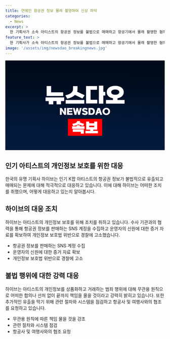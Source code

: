 ```yaml
---
title: 연예인 항공권 정보 몰래 촬영하여 신상 파악
categories:
  - News
excerpt: >
  한 기획사가 소속 아티스트의 항공권 정보를 불법으로 매매하고 항공기에서 몰래 촬영한 혐의자들에 대해 수사 중이다. 이에 기획사는 행위가 아티스트의 신변을 위협하고 안전사고를 유발할 수 있다며 심각하게 여기고, 관련 범죄 행위에 대해 무관용 원칙으로 대응할 것이라 밝혔다. 아티스트의 개인정보를 보호하고 추가적 유출을 막기 위해 관련 절차와 시스템을 점검하고 이를 위해 항공사·여행사에도 협조를 요청했다.
feature_text: >
  한 기획사가 소속 아티스트의 항공권 정보를 불법으로 매매하고 항공기에서 몰래 촬영한 혐의자들에 대해 수사 중이다. 이에 기획사는 행위가 아티스트의 신변을 위협하고 안전사고를 유발할 수 있다며 심각하게 여기고, 관련 범죄 행위에 대해 무관용 원칙으로 대응할 것이라 밝혔다. 아티스트의 개인정보를 보호하고 추가적 유출을 막기 위해 관련 절차와 시스템을 점검하고 이를 위해 항공사·여행사에도 협조를 요청했다.
image: '/assets/img/newsdao_breakingnews.jpg'
---
```


<p><img src="/assets/img/newsdao_breakingnews.jpg" alt="implanttips 속보" /></p>

<h2 data-ke-size="size26">인기 아티스트의 개인정보 보호를 위한 대응</h2>

<p data-ke-size="size16">한국의 유명 기획사 하이브는 인기 K팝 아티스트의 항공권 정보가 불법적으로 유출되고 매매되는 문제에 대해 적극적으로 대응하고 있습니다. 이에 대해 하이브는 어떠한 조치를 취했으며, 어떻게 대응하고 있는지 알아봅시다.</p>

<h2 data-ke-size="size24">하이브의 대응 조치</h2>

<p data-ke-size="size16">하이브는 아티스트의 개인정보 보호를 위해 조치를 취하고 있습니다. 수사 기관과의 협력을 통해 항공권 정보를 판매하는 SNS 계정을 수집하고 운영자의 신원에 대한 증거 자료를 확보하여 개인정보 보호법 위반으로 경찰에 고소했습니다.</p>

<ul>
    <li>항공권 정보를 판매하는 SNS 계정 수집</li>
    <li>운영자의 신원에 대한 증거 자료 확보</li>
    <li>개인정보 보호법 위반으로 경찰에 고소</li>
</ul>

<h2 data-ke-size="size24">불법 행위에 대한 강력 대응</h2>

<p data-ke-size="size16">하이브는 아티스트의 개인정보를 상품화하고 거래하는 범죄 행위에 대해 무관용 원칙으로 어떠한 합의나 선처 없이 끝까지 책임을 물을 것이라고 강력히 밝히고 있습니다. 또한 추가적인 유출을 막기 위해 관련 절차와 시스템을 점검하고 항공사 및 여행사와의 협조를 요청하고 있습니다.</p>

<ul>
    <li>무관용 원칙에 따른 책임 물을 것을 강조</li>
    <li>관련 절차와 시스템 점검</li>
    <li>항공사 및 여행사와의 협조 요청</li>
</ul>

<p data-ke-size="size16">&nbsp;</p>

